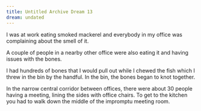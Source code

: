 ```yaml
---
title: Untitled Archive Dream 13
dream: undated
---
```



I was at work eating smoked mackerel and everybody in my office was complaining about the smell of it.

A couple of people in a nearby other office were also eating it and having issues with the bones.

I had hundreds of bones that I would pull out while I chewed the fish which I threw in the bin by the handful. In the bin, the bones began to knot together.

In the narrow central corridor between offices, there were about 30 people having a meeting, lining the sides with office chairs. To get to the kitchen you had to walk down the middle of the impromptu meeting room.